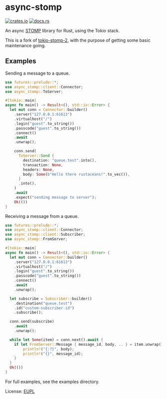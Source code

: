 # async-stomp
[![crates.io](https://img.shields.io/crates/v/async-stomp.svg)](https://crates.io/crates/async-stomp)
[![docs.rs](https://docs.rs/async-stomp/badge.svg)](https://docs.rs/async-stomp/latest/async_stomp/)

An async [STOMP](https://stomp.github.io/) library for Rust, using the Tokio stack.

This is a fork of [tokio-stomp-2](https://github.com/alexkunde/tokio-stomp-2), with the purpose of getting some basic maintenance going.

## Examples

Sending a message to a queue.

```rust
use futures::prelude::*;
use async_stomp::client::Connector;
use async_stomp::ToServer;

#[tokio::main]
async fn main() -> Result<(), std::io::Error> {
  let mut conn = Connector::builder()
    .server("127.0.0.1:61613")
    .virtualhost("/")
    .login("guest".to_string())
    .passcode("guest".to_string())
    .connect()
    .await
    .unwrap();

    conn.send(
      ToServer::Send {
        destination: "queue.test".into(),
        transaction: None,
        headers: None,
        body: Some(b"Hello there rustaceans!".to_vec()),
      }
      .into(),
    )
    .await
    .expect("sending message to server");
    Ok(())
}
```

Receiving a message from a queue.
```rust
use futures::prelude::*;
use async_stomp::client::Connector;
use async_stomp::client::Subscriber;
use async_stomp::FromServer;

#[tokio::main]
async fn main() -> Result<(), std::io::Error> {
  let mut conn = Connector::builder()
    .server("127.0.0.1:61613")
    .virtualhost("/")
    .login("guest".to_string())
    .passcode("guest".to_string())
    .connect()
    .await
    .unwrap();

  let subscribe = Subscriber::builder()
    .destination("queue.test")
    .id("custom-subscriber-id")
    .subscribe();

  conn.send(subscribe)
    .await
    .unwrap();

  while let Some(item) = conn.next().await {
    if let FromServer::Message { message_id, body, .. } = item.unwrap().content {
        println!("{:?}", body);
        println!("{}", message_id);
    }
  }
  Ok(())
}
```

For full examples, see the examples directory.

License: [EUPL](LICENSE)
